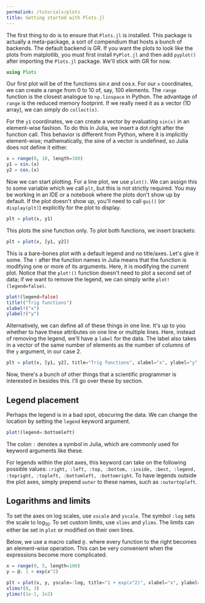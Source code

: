 ```yaml
---
permalink: /tutorials/plots
title: Getting started with Plots.jl
---
```


The first thing to do is to ensure that `Plots.jl` is installed.
This package is actually a meta-package, a sort of compendium that hosts a bunch of backends.
The default backend is GR. If you want the plots to look like the plots from matplotlib, you must
first install `PyPlot.jl` and then add `pyplot()` after importing the `Plots.jl` package. We'll
stick with GR for now.

```julia
using Plots
```

Our first plot will be of the functions $\sin x$ and $\cos x$.
For our `x` coordinates, we can create a range from 0 to 10 of, say, 100 elements. The `range` function
is the closest analogue to `np.linspace` in Python. The advantage of `range` is the reduced memory
footprint. If we really need it as a vector (1D array), we can simply do `collect(x)`.

For the `y1` coordinates, we can create a vector by evaluating `sin(x)` in an element-wise fashion. 
To do this in Julia, we insert a dot right after the function call. 
This behavior is different from Python, where it is implicitly element-wise; mathematically, the sine 
of a vector is undefined, so Julia does not define it either.

```julia
x = range(0, 10, length=100)
y1 = sin.(x)
y2 = cos.(x)
```

Now we can start plotting. For a line plot, we use `plot()`. We can assign this to some variable which 
we call `plt`, but this is not strictly required. You may be working in an IDE or a notebook where the 
plots don't show up by default. If the plot doesn't show up, you'll need to call `gui()` (or `display(plt)`) 
explicitly for the plot to display.

```julia
plt = plot(x, y1)
```

This plots the sine function only. To plot both functions, we insert brackets:

```julia
plt = plot(x, [y1, y2])
```

This is a bare-bones plot with a default legend and no title/axes. Let's give it some. The `!` after the
function names in Julia means that the function is modifying one or more of its arguments. Here, it is
modifying the current plot. Notice that the `plot!()` function doesn't need to plot a second set of data;
if we want to remove the legend, we can simply write `plot!(legend=false)`.

```julia
plot!(legend=false)
title!("Trig functions")
xlabel!("x")
ylabel!("y")
```

Alternatively, we can define all of these things in one line. It's up to you whether to have these attributes 
on one line or multiple lines. 
Here, instead of removing the legend, we'll have a `label` for the data. The label also takes in a vector of 
the same number of elements as the number of columns of the `y` argument, in our case 2.

```julia
plt = plot(x, [y1, y2], title="Trig functions", xlabel="x", ylabel="y", label=["sin(x)", "cos(x)"])
```

Now, there's a bunch of other things that a scientific programmer is interested in besides this. I'll
go over these by section.

## Legend placement 
Perhaps the legend is in a bad spot, obscuring the data. We can change the location by setting the 
`legend` keyword argument.

```julia
plot!(legend=:bottomleft)
```

The colon `:` denotes a symbol in Julia, which are commonly used for keyword arguments like these.

For legends within the plot axes, this keyword can take on the following possible values:
`:right, :left, :top, :bottom, :inside, :best, :legend, :topright, :topleft, :bottomleft, :bottomright`.
To have legends outside the plot axes, simply prepend `outer` to these names, such as `:outertopleft`.

## Logarithms and limits
To set the axes on log scales, use `xscale` and `yscale`. The symbol `:log` sets the scale to $\log_{10}$.
To set custom limits, use `xlims` and `ylims`. The limits can either be set in `plot` or modified on their own lines.

Below, we use a macro called `@.` where every function to the right becomes an element-wise operation.
This can be very convenient when the expressions become more complicated.

```julia
x = range(0, 5, length=100)
y = @. 1 + exp(x^2)

plt = plot(x, y, yscale=:log, title="1 + exp(x^2)", xlabel="x", ylabel="y", legend=false)
xlims!(0, 3)
ylims!(1e-1, 1e2)
```

